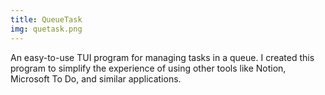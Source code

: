 ```yaml
---
title: QueueTask
img: quetask.png
---
```


An easy-to-use TUI program for managing tasks in a queue. I created this program to simplify the experience of using other tools like Notion, Microsoft To Do, and similar applications.